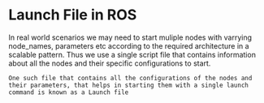 # Launch File in ROS

In real world scenarios we may need to start muliple nodes with varrying node_names, parameters etc according to the required architecture in a scalable pattern. Thus we use a single script file that contains information about all the nodes and their specific configurations to start. 

`One such file that contains all the configurations of the nodes and their parameters, that helps in starting them with a single launch command is known as a Launch file`